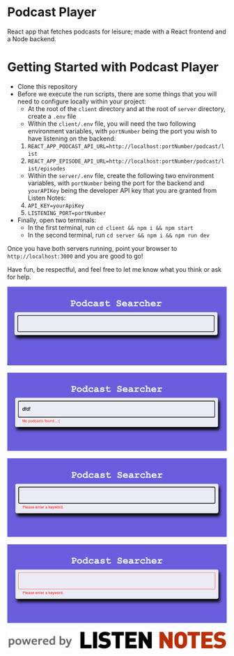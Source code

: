 # Podcast Player

React app that fetches podcasts for leisure; made with a React frontend and a Node backend.

# Getting Started with Podcast Player

- Clone this repository
- Before we execute the run scripts, there are some things that you will need to configure locally within your project:
  - At the root of the `client` directory and at the root of `server` directory, create a `.env` file
  - Within the `client/.env` file, you will need the two following environment variables, with `portNumber` being the port you wish to have listening on the backend:
  1. `REACT_APP_PODCAST_API_URL=http://localhost:portNumber/podcast/list`
  2. `REACT_APP_EPISODE_API_URL=http://localhost:portNumber/podcast/list/episodes`
  - Within the `server/.env` file, create the following two environment variables, with `portNumber` being the port for the backend and `yourAPIKey` being the developer API key that you are granted from Listen Notes:
  4. `API_KEY=yourApiKey`
  5. `LISTENING_PORT=portNumber`
- Finally, open two terminals:
  - In the first terminal, run `cd client && npm i && npm start`
  - In the second terminal, run `cd server && npm i && npm run dev`

Once you have both servers running, point your browser to `http://localhost:3000` and you are good to go!

Have fun, be respectful, and feel free to let me know what you think or ask for help.

<p align="center">
<img src="client/src/media/main_search.png" alt="Main search screen">
</p>
<p align="center">
<img src="client/src/media/no_podcasts_found.png" alt="Search screen with no results found">
</p>
<p align="center">
<img src="client/src/media/empty_search_on_enter.png" alt="Search screen with blank searc">
</p>
<p align="center">
<img src="client/src/media/empty_search_on_blur.png" alt="Search screen on blur without input">
</p>
<p align="center">
<img src="client/src/media/listen_notes_logo.png" alt="Listen Notes API Logo">
</p>
